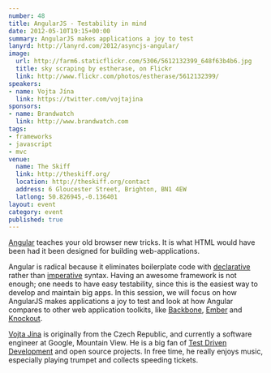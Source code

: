 ```yaml
---
number: 48
title: AngularJS - Testability in mind
date: 2012-05-10T19:15+00:00
summary: AngularJS makes applications a joy to test
lanyrd: http://lanyrd.com/2012/asyncjs-angular/
image: 
  url: http://farm6.staticflickr.com/5306/5612132399_648f63b4b6.jpg
  title: sky scraping by estherase, on Flickr
  link: http://www.flickr.com/photos/estherase/5612132399/
speakers:
- name: Vojta Jína
  link: https://twitter.com/vojtajina
sponsors:
- name: Brandwatch
  link: http://www.brandwatch.com
tags:
- frameworks
- javascript
- mvc
venue: 
  name: The Skiff
  link: http://theskiff.org/
  location: http://theskiff.org/contact
  address: 6 Gloucester Street, Brighton, BN1 4EW
  latlong: 50.826945,-0.136401
layout: event
category: event
published: true
---
```

[Angular][#angular] teaches your old browser new tricks. It is what HTML would
have been had it been designed for building web-applications.

Angular is radical because it eliminates boilerplate code with
[declarative][#declarative] rather than [imperative][#imperative] syntax.
Having an awesome framework is not enough; one needs to have easy testability,
since this is the easiest way to develop and maintain big apps. In this
session, we will focus on how AngularJS makes applications a joy to test and
look at how Angular compares to other web application toolkits, like
[Backbone][#backbone], [Ember][#ember] and [Knockout][#knockout].

[Vojta Jína][#vojta] is originally from the Czech Republic, and currently a
software engineer at Google, Mountain View. He is a big fan of [Test Driven
Development][#tdd] and open source projects. In free time, he really enjoys
music, especially playing trumpet and collects speeding tickets.

[#angular]: http://angularjs.org
[#declarative]: https://en.wikipedia.org/wiki/Declarative_programming
[#imperative]: https://en.wikipedia.org/wiki/Imperative_programming
[#ember]: http://emberjs.com
[#backbone]: http://asyncjs.com/backbone/
[#knockout]: http://knockoutjs.com
[#vojta]: https://twitter.com/vojtajina
[#tdd]: https://en.wikipedia.org/wiki/Test_Driven_Development
